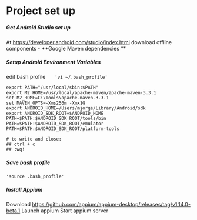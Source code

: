 # Project set up

##### Get Android Studio set up
At https://developer.android.com/studio/index.html 
	download 	offline components - 	**Google Maven dependencies **

##### Setup Android Environment Variables
edit bash profile
`	'vi ~/.bash_profile'`

	export PATH="/usr/local/sbin:$PATH"
	export M2_HOME=/usr/local/apache-maven/apache-maven-3.3.1
	set M2_HOME=C:\Tools\apache-maven-3.3.1
	set MAVEN_OPTS=-Xms256m -Xmx1G
	export ANDROID_HOME=/Users/mjorge/Library/Android/sdk
	export ANDROID_SDK_ROOT=$ANDROID_HOME
	PATH=$PATH:$ANDROID_SDK_ROOT/tools/bin
	PATH=$PATH:$ANDROID_SDK_ROOT/emulator
	PATH=$PATH:$ANDROID_SDK_ROOT/platform-tools

	# to write and close: 	
	## ctrl + c
	## :wq!

##### Save bash profile
	'source .bash_profile'

##### Install Appium
 Download https://github.com/appium/appium-desktop/releases/tag/v1.14.0-beta.1
 Launch appium
 Start appium server
